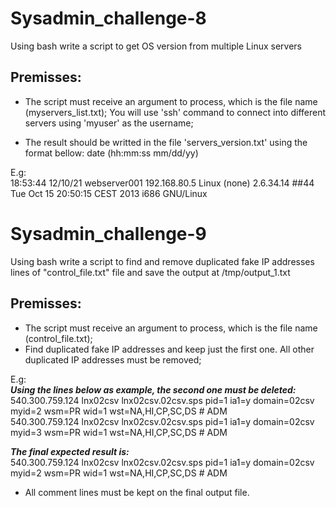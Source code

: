 # Sysadmin_challenge-8

Using bash write a script to get OS version from multiple Linux servers

## Premisses:
 - The script must receive an argument to process, which is the file name (myservers_list.txt);
You will use 'ssh' command to connect into different servers using 'myuser' as the username;

 - The result should be writted in the file 'servers_version.txt' using the format bellow:
date (hh:mm:ss mm/dd/yy)    <server name>      <server ip>    <server version> 

E.g:\
18:53:44 12/10/21    webserver001   192.168.80.5   Linux (none) 2.6.34.14 ##44 Tue Oct 15 20:50:15 CEST 2013 i686 GNU/Linux







# Sysadmin_challenge-9

Using bash write a script to find and remove duplicated fake IP addresses lines of "control_file.txt" file and save the output at /tmp/output_1.txt

## Premisses:
 - The script must receive an argument to process, which is the file name (control_file.txt);
 - Find duplicated fake IP addresses and keep just the first one. All other duplicated IP addresses must be removed;

E.g:\
***Using the lines below as example, the second one must be deleted:***\
540.300.759.124   lnx02csv lnx02csv.02csv.sps     pid=1  ia1=y domain=02csv        myid=2  wsm=PR wid=1 wst=NA,HI,CP,SC,DS # ADM\
540.300.759.124   lnx02csv lnx02csv.02csv.sps     pid=1  ia1=y domain=02csv        myid=3  wsm=PR wid=1 wst=NA,HI,CP,SC,DS # ADM 

***The final expected result is:***\
540.300.759.124   lnx02csv lnx02csv.02csv.sps     pid=1  ia1=y domain=02csv        myid=2  wsm=PR wid=1 wst=NA,HI,CP,SC,DS # ADM
 
 - All comment lines must be kept on the final output file.
